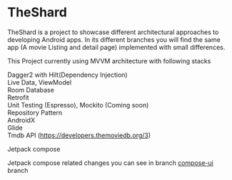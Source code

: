 # TheShard

TheShard is a project to showcase different architectural approaches to developing Android apps. In its different branches you will find the same app (A movie Listing and detail page) implemented with small differences.

This Project currently using MVVM architecture with following stacks

Dagger2 with Hilt(Dependency Injection) \
Live Data, ViewModel \
Room Database<br />
Retrofit<br />
Unit Testing (Espresso), Mockito (Coming soon)<br />
Repository Pattern<br />
AndroidX<br />
Glide<br />
Tmdb API (https://developers.themoviedb.org/3)<br />

Jetpack compose <br />

Jetpack compose related changes you can see in branch [compose-ui](https://github.com/Droid-Kerala/TheShard/blob/compose-ui/) branch


